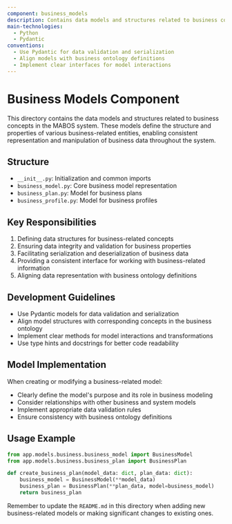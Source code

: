 ```yaml
---
component: business_models
description: Contains data models and structures related to business concepts in MABOS
main-technologies:
  - Python
  - Pydantic
conventions:
  - Use Pydantic for data validation and serialization
  - Align models with business ontology definitions
  - Implement clear interfaces for model interactions
---
```


# Business Models Component

This directory contains the data models and structures related to business concepts in the MABOS system. These models define the structure and properties of various business-related entities, enabling consistent representation and manipulation of business data throughout the system.

## Structure

- `__init__.py`: Initialization and common imports
- `business_model.py`: Core business model representation
- `business_plan.py`: Model for business plans
- `business_profile.py`: Model for business profiles

## Key Responsibilities

1. Defining data structures for business-related concepts
2. Ensuring data integrity and validation for business properties
3. Facilitating serialization and deserialization of business data
4. Providing a consistent interface for working with business-related information
5. Aligning data representation with business ontology definitions

## Development Guidelines

- Use Pydantic models for data validation and serialization
- Align model structures with corresponding concepts in the business ontology
- Implement clear methods for model interactions and transformations
- Use type hints and docstrings for better code readability

## Model Implementation

When creating or modifying a business-related model:
- Clearly define the model's purpose and its role in business modeling
- Consider relationships with other business and system models
- Implement appropriate data validation rules
- Ensure consistency with business ontology definitions

## Usage Example

```python
from app.models.business.business_model import BusinessModel
from app.models.business.business_plan import BusinessPlan

def create_business_plan(model_data: dict, plan_data: dict):
    business_model = BusinessModel(**model_data)
    business_plan = BusinessPlan(**plan_data, model=business_model)
    return business_plan
```

Remember to update the `README.md` in this directory when adding new business-related models or making significant changes to existing ones.